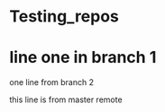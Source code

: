 # Testing_repos

line one in branch 1 
=======
one line from branch 2

this line is from master remote
